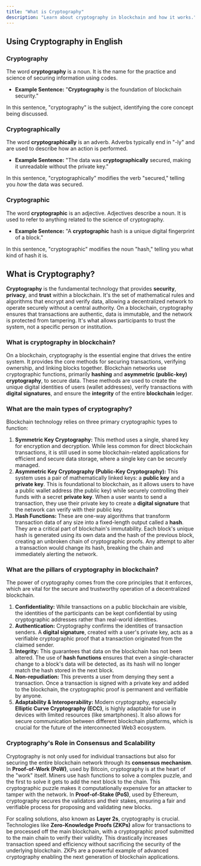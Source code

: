 ```yaml
---
title: "What is Cryptography"
description: "Learn about cryptography in blockchain and how it works."
---
```


## Using Cryptography in English

### Cryptography

The word **cryptography** is a noun. It is the name for the practice and science of securing information using codes.

* **Example Sentence:** "**Cryptography** is the foundation of blockchain security."

In this sentence, "cryptography" is the subject, identifying the core concept being discussed.

### Cryptographically

The word **cryptographically** is an adverb. Adverbs typically end in "-ly" and are used to describe how an action is performed.

* **Example Sentence:** "The data was **cryptographically** secured, making it unreadable without the private key."

In this sentence, "cryptographically" modifies the verb "secured," telling you *how* the data was secured.

### Cryptographic

The word **cryptographic** is an adjective. Adjectives describe a noun. It is used to refer to anything related to the science of cryptography.

* **Example Sentence:** "A **cryptographic** hash is a unique digital fingerprint of a block."

In this sentence, "cryptographic" modifies the noun "hash," telling you what kind of hash it is.

## What is Cryptography?

**Cryptography** is the fundamental technology that provides **security**, **privacy**, and **trust** within a blockchain. It's the set of mathematical rules and algorithms that encrypt and verify data, allowing a decentralized network to operate securely without a central authority. On a blockchain, cryptography ensures that transactions are authentic, data is immutable, and the network is protected from tampering. It's what allows participants to trust the system, not a specific person or institution.

### What is cryptography in blockchain?

On a blockchain, cryptography is the essential engine that drives the entire system. It provides the core methods for securing transactions, verifying ownership, and linking blocks together. Blockchain networks use cryptographic functions, primarily **hashing** and **asymmetric (public-key) cryptography**, to secure data. These methods are used to create the unique digital identities of users (wallet addresses), verify transactions with **digital signatures**, and ensure the **integrity** of the entire **blockchain** ledger.

### What are the main types of cryptography?

Blockchain technology relies on three primary cryptographic types to function:

1. **Symmetric Key Cryptography:** This method uses a single, shared key for encryption and decryption. While less common for direct blockchain transactions, it is still used in some blockchain-related applications for efficient and secure data storage, where a single key can be securely managed.
2. **Asymmetric Key Cryptography (Public-Key Cryptography):** This system uses a pair of mathematically linked keys: a **public key** and a **private key**. This is foundational to blockchain, as it allows users to have a public wallet address (the public key) while securely controlling their funds with a secret **private key**. When a user wants to send a transaction, they use their private key to create a **digital signature** that the network can verify with their public key.
3. **Hash Functions:** These are one-way algorithms that transform transaction data of any size into a fixed-length output called a **hash**. They are a critical part of blockchain's immutability. Each block's unique hash is generated using its own data and the hash of the previous block, creating an unbroken chain of cryptographic proofs. Any attempt to alter a transaction would change its hash, breaking the chain and immediately alerting the network.

### What are the pillars of cryptography in blockchain?

The power of cryptography comes from the core principles that it enforces, which are vital for the secure and trustworthy operation of a decentralized blockchain.

1. **Confidentiality:** While transactions on a public blockchain are visible, the identities of the participants can be kept confidential by using cryptographic addresses rather than real-world identities.
2. **Authentication:** Cryptography confirms the identities of transaction senders. A **digital signature**, created with a user's private key, acts as a verifiable cryptographic proof that a transaction originated from the claimed sender.
3. **Integrity:** This guarantees that data on the blockchain has not been altered. The use of **hash functions** ensures that even a single-character change to a block's data will be detected, as its hash will no longer match the hash stored in the next block.
4. **Non-repudiation:** This prevents a user from denying they sent a transaction. Once a transaction is signed with a private key and added to the blockchain, the cryptographic proof is permanent and verifiable by anyone.
5. **Adaptability & Interoperability:** Modern cryptography, especially **Elliptic Curve Cryptography (ECC)**, is highly adaptable for use in devices with limited resources (like smartphones). It also allows for secure communication between different blockchain platforms, which is crucial for the future of the interconnected Web3 ecosystem.

### Cryptography's Role in Consensus and Scalability

Cryptography is not only used for individual transactions but also for securing the entire blockchain network through its **consensus mechanism**. In **Proof-of-Work (PoW)**, used by Bitcoin, cryptography is at the heart of the "work" itself. Miners use hash functions to solve a complex puzzle, and the first to solve it gets to add the next block to the chain. This cryptographic puzzle makes it computationally expensive for an attacker to tamper with the network. In **Proof-of-Stake (PoS)**, used by Ethereum, cryptography secures the validators and their stakes, ensuring a fair and verifiable process for proposing and validating new blocks.

For scaling solutions, also known as **Layer 2s**, cryptography is crucial. Technologies like **Zero-Knowledge Proofs (ZKPs)** allow for transactions to be processed off the main blockchain, with a cryptographic proof submitted to the main chain to verify their validity. This drastically increases transaction speed and efficiency without sacrificing the security of the underlying blockchain. ZKPs are a powerful example of advanced cryptography enabling the next generation of blockchain applications.